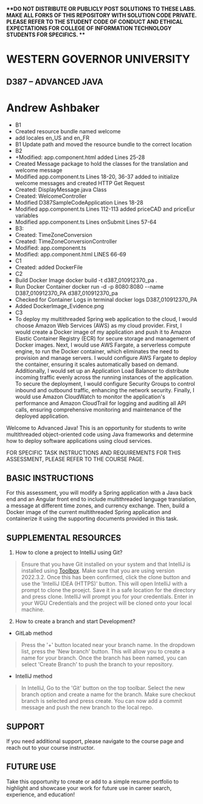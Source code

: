 <strong> **DO NOT DISTRIBUTE OR PUBLICLY POST SOLUTIONS TO THESE LABS. MAKE ALL FORKS OF THIS REPOSITORY WITH SOLUTION CODE PRIVATE. PLEASE REFER TO THE STUDENT CODE OF CONDUCT AND ETHICAL EXPECTATIONS FOR COLLEGE OF INFORMATION TECHNOLOGY STUDENTS FOR SPECIFICS. ** </strong>

# WESTERN GOVERNOR UNIVERSITY 
## D387 – ADVANCED JAVA
# Andrew Ashbaker
+ B1
+ Created resource bundle named welcome
+ add locales en_US and en_FR
+ B1 Update path and moved the resource bundle to the correct location
+ B2
+ +Modified: app.component.html added Lines 25-28
+ Created Message package to hold the classes for the translation and welcome message
+ Modified app.component.ts Lines 18-20, 36-37 added to initialize welcome messages and created HTTP Get Request
+ Created: DisplayMessage.java Class
+ Created: WelcomeController
+ Modified D387SampleCodeApplication Lines 18-28
+ Modified app.component.ts Lines 112-113 added priceCAD and priceEur variables
+ Modified app.component.ts Lines onSubmit Lines 57-64
+ B3:
+ Created: TimeZoneConversion
+ Created: TimeZoneConversionController
+ Modified: app.component.ts
+ Modified: app.component.html LINES 66-69
+ C1
+ Created: added DockerFile
+ C2
+ Build Docker Image docker build -t d387_010912370_pa .
+ Run Docker Container docker run -d -p 8080:8080 --name D387_010912370_PA d387_010912370_pa
+ Checked for Container Logs in terminal docker logs D387_010912370_PA
+ Added DockerImage_Evidence.png
+ C3
+ To deploy my multithreaded Spring web application to the cloud, I would choose Amazon Web Services (AWS) as my cloud provider. First, I would create a Docker image of my application and push it to Amazon Elastic Container Registry (ECR) for secure storage and management of Docker images. 
Next, I would use AWS Fargate, a serverless compute engine, to run the Docker container, which eliminates the need to provision and manage servers. I would configure AWS Fargate to deploy the container, ensuring it scales automatically based on demand. Additionally, I would set up an Application Load Balancer to distribute incoming traffic evenly across the running instances of the application. 
To secure the deployment, I would configure Security Groups to control inbound and outbound traffic, enhancing the network security. Finally, I would use Amazon CloudWatch to monitor the application's performance and Amazon CloudTrail for logging and auditing all API calls, ensuring comprehensive monitoring and maintenance of the deployed application.

Welcome to Advanced Java! This is an opportunity for students to write multithreaded object-oriented code using Java frameworks and determine how to deploy software applications using cloud services.

FOR SPECIFIC TASK INSTRUCTIONS AND REQUIREMENTS FOR THIS ASSESSMENT, PLEASE REFER TO THE COURSE PAGE.
## BASIC INSTRUCTIONS
For this assessment, you will modify a Spring application with a Java back end and an Angular front end to include multithreaded language translation, a message at different time zones, and currency exchange. Then, build a Docker image of the current multithreaded Spring application and containerize it using the supporting documents provided in this task.


## SUPPLEMENTAL RESOURCES 
1.	How to clone a project to IntelliJ using Git?

> Ensure that you have Git installed on your system and that IntelliJ is installed using [Toolbox](https://www.jetbrains.com/toolbox-app/). Make sure that you are using version 2022.3.2. Once this has been confirmed, click the clone button and use the 'IntelliJ IDEA (HTTPS)' button. This will open IntelliJ with a prompt to clone the proejct. Save it in a safe location for the directory and press clone. IntelliJ will prompt you for your credentials. Enter in your WGU Credentials and the project will be cloned onto your local machine.  

2. How to create a branch and start Development?

- GitLab method
> Press the '+' button located near your branch name. In the dropdown list, press the 'New branch' button. This will allow you to create a name for your branch. Once the branch has been named, you can select 'Create Branch' to push the branch to your repository.

- IntelliJ method
> In IntelliJ, Go to the 'Git' button on the top toolbar. Select the new branch option and create a name for the branch. Make sure checkout branch is selected and press create. You can now add a commit message and push the new branch to the local repo.

## SUPPORT
If you need additional support, please navigate to the course page and reach out to your course instructor.
## FUTURE USE
Take this opportunity to create or add to a simple resume portfolio to highlight and showcase your work for future use in career search, experience, and education!

